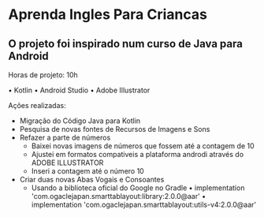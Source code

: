 # Aprenda Ingles Para Criancas

## O projeto foi inspirado num curso de Java para Android

Horas de projeto: 10h
 
 • Kotlin
 • Android Studio
 • Adobe Illustrator

Ações realizadas: 
  - Migração do Código Java para Kotlin
  - Pesquisa de novas fontes de Recursos de Imagens e Sons
  - Refazer a parte de números
      * Baixei novas imagens de números que fossem até a contagem de 10
      * Ajustei em formatos compativeis a plataforma androdi através do ADOBE ILLUSTRATOR
      * Inseri a contagem até o número 10
  - Criar duas novas Abas Vogais e Consoantes
      * Usando a biblioteca oficial do Google no Gradle
        • implementation 'com.ogaclejapan.smarttablayout:library:2.0.0@aar'
        • implementation 'com.ogaclejapan.smarttablayout:utils-v4:2.0.0@aar'
         
        
